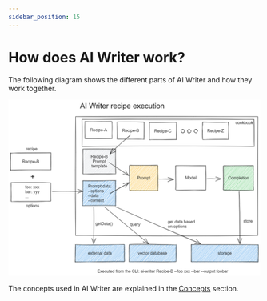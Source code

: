 ```yaml
---
sidebar_position: 15
---
```


# How does AI Writer work?

The following diagram shows the different parts of AI Writer and how they work together.

![AI Writer](./diagrams/AI%20Writer%20recipe%20execution.excalidraw.png)

The concepts used in AI Writer are explained in the [Concepts](./concepts.md) section.